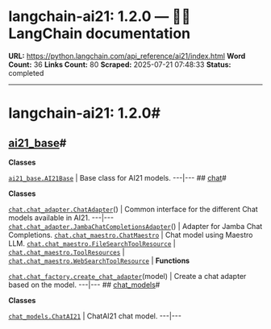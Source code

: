 # langchain-ai21: 1.2.0 — 🦜🔗 LangChain  documentation

**URL:** https://python.langchain.com/api_reference/ai21/index.html
**Word Count:** 36
**Links Count:** 80
**Scraped:** 2025-07-21 07:48:33
**Status:** completed

---

# langchain-ai21: 1.2.0\#

## [ai21\_base](https://python.langchain.com/api_reference/ai21/ai21_base.html#langchain-ai21-ai21-base)\#

**Classes**

[`ai21_base.AI21Base`](https://python.langchain.com/api_reference/ai21/ai21_base/langchain_ai21.ai21_base.AI21Base.html#langchain_ai21.ai21_base.AI21Base "langchain_ai21.ai21_base.AI21Base") | Base class for AI21 models.   ---|---      ## [chat](https://python.langchain.com/api_reference/ai21/chat.html#langchain-ai21-chat)\#

**Classes**

[`chat.chat_adapter.ChatAdapter`](https://python.langchain.com/api_reference/ai21/chat/langchain_ai21.chat.chat_adapter.ChatAdapter.html#langchain_ai21.chat.chat_adapter.ChatAdapter "langchain_ai21.chat.chat_adapter.ChatAdapter")\(\) | Common interface for the different Chat models available in AI21.   ---|---   [`chat.chat_adapter.JambaChatCompletionsAdapter`](https://python.langchain.com/api_reference/ai21/chat/langchain_ai21.chat.chat_adapter.JambaChatCompletionsAdapter.html#langchain_ai21.chat.chat_adapter.JambaChatCompletionsAdapter "langchain_ai21.chat.chat_adapter.JambaChatCompletionsAdapter")\(\) | Adapter for Jamba Chat Completions.   [`chat.chat_maestro.ChatMaestro`](https://python.langchain.com/api_reference/ai21/chat/langchain_ai21.chat.chat_maestro.ChatMaestro.html#langchain_ai21.chat.chat_maestro.ChatMaestro "langchain_ai21.chat.chat_maestro.ChatMaestro") | Chat model using Maestro LLM.   [`chat.chat_maestro.FileSearchToolResource`](https://python.langchain.com/api_reference/ai21/chat/langchain_ai21.chat.chat_maestro.FileSearchToolResource.html#langchain_ai21.chat.chat_maestro.FileSearchToolResource "langchain_ai21.chat.chat_maestro.FileSearchToolResource") |    [`chat.chat_maestro.ToolResources`](https://python.langchain.com/api_reference/ai21/chat/langchain_ai21.chat.chat_maestro.ToolResources.html#langchain_ai21.chat.chat_maestro.ToolResources "langchain_ai21.chat.chat_maestro.ToolResources") |    [`chat.chat_maestro.WebSearchToolResource`](https://python.langchain.com/api_reference/ai21/chat/langchain_ai21.chat.chat_maestro.WebSearchToolResource.html#langchain_ai21.chat.chat_maestro.WebSearchToolResource "langchain_ai21.chat.chat_maestro.WebSearchToolResource") |       **Functions**

[`chat.chat_factory.create_chat_adapter`](https://python.langchain.com/api_reference/ai21/chat/langchain_ai21.chat.chat_factory.create_chat_adapter.html#langchain_ai21.chat.chat_factory.create_chat_adapter "langchain_ai21.chat.chat_factory.create_chat_adapter")\(model\) | Create a chat adapter based on the model.   ---|---      ## [chat\_models](https://python.langchain.com/api_reference/ai21/chat_models.html#langchain-ai21-chat-models)\#

**Classes**

[`chat_models.ChatAI21`](https://python.langchain.com/api_reference/ai21/chat_models/langchain_ai21.chat_models.ChatAI21.html#langchain_ai21.chat_models.ChatAI21 "langchain_ai21.chat_models.ChatAI21") | ChatAI21 chat model.   ---|---